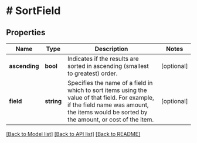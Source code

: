 # # SortField

## Properties

Name | Type | Description | Notes
------------ | ------------- | ------------- | -------------
**ascending** | **bool** | Indicates if the results are sorted in ascending (smallest to greatest) order. | [optional] 
**field** | **string** | Specifies the name of a field in which to sort items using the value of that field. For example, if the field name was amount, the items would be sorted by the amount, or cost of the item. | [optional] 

[[Back to Model list]](../../README.md#documentation-for-models) [[Back to API list]](../../README.md#documentation-for-api-endpoints) [[Back to README]](../../README.md)


